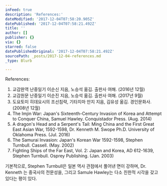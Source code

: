 ```yaml
---
inFeed: true
description: 'References:'
dateModified: '2017-12-04T07:58:20.905Z'
datePublished: '2017-12-04T07:58:21.492Z'
title: ''
author: []
publisher: {}
via: {}
starred: false
datePublishedOriginal: '2017-12-04T07:58:21.492Z'
sourcePath: _posts/2017-12-04-references.md
_type: Blurb

---
```

References:

1. 교감완역 난중일기 이순신 지음, 노승석 옮김. 출판사 여해. (2016년 12월) 
2. 교감원문 난중일기 이순진 지음, 노승석 옮김. 출판사 여해. (2017년 9월)
3. 도요토미 히데요시의 조선침략, 기타지마 만지 지음, 김유성 옮김. 경인문화사. (2008년 12월)
4. The Imjin War: Japan's Sixteenth-Century Invasion of Korea and Attempt to Conquer China, Samuel Hawley. Conquistador Press. (Aug. 2014)
5. A dragon's Head and a Serpent's Tail: Ming China and the First Great East Asian War, 1592-1598, Dr. Kenneth M. Swope Ph.D. University of Oklahoma Press. (Jul. 2016)
6. The Samurai Invasion: Japan's Korean War 1592-1598, Stephen Turnbull. Cassell. (May. 2002)
7. Fighting Ships of the Far East, Vol. 2: Japan and Korea, AD 612-1639, Stephen Turnbull. Osprey Publishing. (Jan. 2003)

기본적으로, Stephen Turnbull은 일본 역사 관점에서 풀어낸 면이 강하며, Dr. Kenneth 는 중국사의 전문성을, 그리고 Samule Hawley는 다소 친한적 시각을 갖고 있다는 평이 있다.